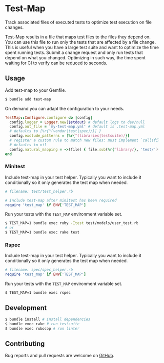 
# Test-Map

Track associated files of executed tests to optimize test execution on file
changes.

Test-Map results in a file that maps test files to the files they depend on.
You can use this file to run only the tests that are affected by a file change.
This is useful when you have a large test suite and want to optimize the time
spent running tests. Submit a change request and only run tests that depend on
what you changed. Optimizing in such way, the time spent waiting for CI to
verify can be reduced to seconds.

## Usage

Add test-map to your Gemfile.

```sh
$ bundle add test-map
```

On demand you can adapt the configuration to your needs.

```ruby
TestMap::Configure.configure do |config|
  config.logger = Logger.new($stdout) # default logs to dev/null
  config.out_file = 'my-test-map.yml' # default is .test-map.yml
  # defaults to [%r{^(vendor|test|spec)/}] }
  config.exclude_patterns = [%r{^(libraries|testsuite)/}]
  # register a custom rule to match new files; must implement `call(file)`;
  # defaults to nil
  config.natural_mapping = ->(file) { file.sub(%r{^library/}, 'test/') }
end
```

### Minitest

Include test-map in your test helper. Typically you want to include it
conditionally so it only generates the test map when needed.

```ruby
# filename: test/test_helper.rb

# Include test-map after minitest has been required
require 'test_map' if ENV['TEST_MAP']
```

Run your tests with the `TEST_MAP` environment variable set.

```sh
$ TEST_MAP=1 bundle exec ruby -Itest test/models/user_test.rb
# or
$ TEST_MAP=1 bundle exec rake test
```

### Rspec

Include test-map in your test helper. Typically you want to include it
conditionally so it only generates the test map when needed.

```ruby
# filename: spec/spec_helper.rb
require 'test_map' if ENV['TEST_MAP']
```

Run your tests with the `TEST_MAP` environment variable set.

```sh
$ TEST_MAP=1 bundle exec rspec
```

## Development

```sh
$ bundle install # install dependencies
$ bundle exec rake # run testsuite
$ bundle exec rubocop # run linter
```

## Contributing

Bug reports and pull requests are welcome on
[GitHub](https://github.com/unused/test-map).
